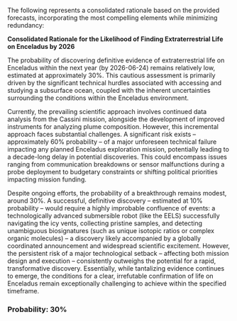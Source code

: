 The following represents a consolidated rationale based on the provided forecasts, incorporating the most compelling elements while minimizing redundancy:

**Consolidated Rationale for the Likelihood of Finding Extraterrestrial Life on Enceladus by 2026**

The probability of discovering definitive evidence of extraterrestrial life on Enceladus within the next year (by 2026-06-24) remains relatively low, estimated at approximately 30%. This cautious assessment is primarily driven by the significant technical hurdles associated with accessing and studying a subsurface ocean, coupled with the inherent uncertainties surrounding the conditions within the Enceladus environment.

Currently, the prevailing scientific approach involves continued data analysis from the Cassini mission, alongside the development of improved instruments for analyzing plume composition. However, this incremental approach faces substantial challenges. A significant risk exists – approximately 60% probability – of a major unforeseen technical failure impacting any planned Enceladus exploration mission, potentially leading to a decade-long delay in potential discoveries.  This could encompass issues ranging from communication breakdowns or sensor malfunctions during a probe deployment to budgetary constraints or shifting political priorities impacting mission funding.

Despite ongoing efforts, the probability of a breakthrough remains modest, around 30%. A successful, definitive discovery – estimated at 10% probability – would require a highly improbable confluence of events: a technologically advanced submersible robot (like the EELS) successfully navigating the icy vents, collecting pristine samples, and detecting unambiguous biosignatures (such as unique isotopic ratios or complex organic molecules) – a discovery likely accompanied by a globally coordinated announcement and widespread scientific excitement.  However, the persistent risk of a major technological setback – affecting both mission design and execution – consistently outweighs the potential for a rapid, transformative discovery. Essentially, while tantalizing evidence continues to emerge, the conditions for a clear, irrefutable confirmation of life on Enceladus remain exceptionally challenging to achieve within the specified timeframe.

### Probability: 30%